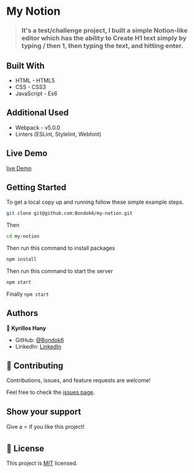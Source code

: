# My Notion

> ### It's a test/challenge project, I built a simple Notion-like editor which has the ability to Create H1 text simply by typing / then 1, then typing the text, and hitting enter.

## Built With

- HTML - HTML5
- CSS - CSS3
- JavaScript - Es6

## Additional Used

- Webpack - v5.0.0
- Linters (ESLint, Stylelint, Webhint)

## Live Demo

[live Demo]()

## Getting Started

To get a local copy up and running follow these simple example steps.

```bash
git clone git@github.com:Bondok6/my-notion.git
```

Then

```bash
cd my-notion
```

Then run this command to install packages

```bash
npm install
```

Then run this command to start the server

```bash
npm start
```

Finally `npm start`

## Authors

👤 **Kyrillos Hany**

- GitHub: [@Bondok6](https://github.com/Bondok6)
- LinkedIn: [LinkedIn](https://linkedin.com/in/linkedinhandle)

## 🤝 Contributing

Contributions, issues, and feature requests are welcome!

Feel free to check the [issues page](../../issues/).

## Show your support

Give a ⭐️ if you like this project!

## 📝 License

This project is [MIT](./MIT.md) licensed.
